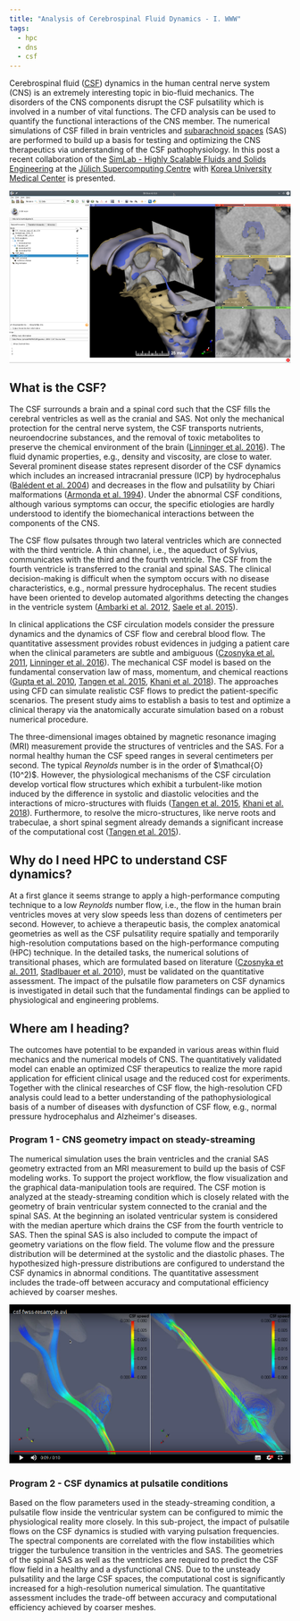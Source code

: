 ```yaml
---
title: "Analysis of Cerebrospinal Fluid Dynamics - I. WWW"
tags:
  - hpc
  - dns
  - csf
---
```


Cerebrospinal fluid ([CSF][csfwiki]) dynamics in the human central nerve system
(CNS) is an extremely interesting topic in bio-fluid mechanics.
The disorders of the CNS components disrupt the CSF pulsatility
which is involved in a number of vital functions. The CFD analysis can
be used to quantify the functional interactions of the CNS member. The
numerical simulations of CSF filled in brain ventricles and
[subarachnoid spaces][saswiki] (SAS) are performed to build up a basis for
testing and optimizing the CNS therapeutics via understanding of the
CSF pathophysiology. In this post a recent collaboration of the
[SimLab - Highly Scalable Fluids and Solids Engineering](https://www.jara.org/de/forschung/center-for-simulation-and-data-sciences/simulation-laboratories/highly-scalable-fluids-and-solids-engineering "SLFSE at JSC")
at the [J&uuml;lich Supercomputing Centre][jsc-link]
with [Korea University Medical Center][kumc-link] is presented.

![](/assets/images/2019-04-16-fig-2.png "3D-Slicer segments of human brain ventricles")

## What is the CSF?

The CSF surrounds a brain and a spinal cord such
that the CSF fills the cerebral ventricles as well as the cranial and
SAS. Not only the mechanical protection
for the central nerve system, the CSF transports
nutrients, neuroendocrine substances, and the removal of toxic
metabolites to preserve the chemical environment of the
brain ([Linninger et al. 2016][Linninger2016]). The fluid dynamic properties, e.g.,
density and viscosity, are close to water. Several prominent disease
states represent disorder of the CSF dynamics which includes an
increased intracranial pressure (ICP) by hydrocephalus
([Bal&eacute;dent et al. 2004][Baledent2004]) and decreases in the flow and
pulsatility by Chiari malformations ([Armonda et al. 1994][Armonda1994]). Under the
abnormal CSF conditions, although various symptoms can occur, the
specific etiologies are hardly understood to identify the
biomechanical interactions between the components of the CNS.

The CSF flow pulsates through two lateral ventricles which are
connected with the third ventricle. A thin channel, i.e., the aqueduct
of Sylvius, communicates with the third and the fourth ventricle. The
CSF from the fourth ventricle is transferred to the cranial and spinal
SAS. The clinical decision-making is difficult when the symptom occurs
with no disease characteristics, e.g., normal pressure
hydrocephalus. The recent studies have been oriented to develop
automated algorithms detecting the changes in the ventricle
system ([Ambarki et al. 2012][Ambarki2012], [Saele et al. 2015][Saele2015]).

In clinical applications the CSF circulation models consider the
pressure dynamics and the dynamics of CSF flow and cerebral blood
flow. The quantitative assessment provides robust evidences in judging
a patient care when the clinical parameters are subtle and
ambiguous ([Czosnyka et al. 2011][Czosnyka2011], [Linninger et al. 2016][Linninger2016]). The mechanical CSF model
is based on the fundamental conservation law of mass, momentum, and
chemical reactions ([Gupta et al. 2010][Gupta2010], [Tangen et al. 2015][Tangen2015], [Khani et al. 2018][Khani2018]). The
approaches using CFD can simulate
realistic CSF flows to predict the patient-specific scenarios. The
present study aims to establish a basis to test and optimize a
clinical therapy via the anatomically accurate simulation based on a
robust numerical procedure.

The three-dimensional images obtained by magnetic resonance imaging
(MRI) measurement provide the structures of ventricles and the SAS.
For a normal healthy human the CSF speed ranges in several
centimeters per second. The typical _Reynolds_ number is in the order
of \$\mathcal{O}(10^2)\$. However, the physiological mechanisms of the
CSF circulation develop vortical flow structures which exhibit a
turbulent-like motion induced by the difference in systolic and
diastolic velocities and the interactions of micro-structures with
fluids ([Tangen et al. 2015][Tangen2015], [Khani et al. 2018][Khani2018]).
Furthermore, to resolve the
micro-structures, like nerve roots and trabeculae, a short spinal
segment already demands a significant increase of the computational
cost ([Tangen et al. 2015][Tangen2015]). 

## Why do I need HPC to understand CSF dynamics?

At a first glance it seems strange to apply a high-performance computing
technique to a low _Reynolds_ number flow, i.e., the flow in
the human brain ventricles moves at very slow speeds less than dozens of centimeters
per second. However, to achieve a therapeutic basis, the complex
anatomical geometries as well as the CSF pulsatility require
spatially and temporarily high-resolution computations based on the
high-performance computing (HPC) technique. In the detailed tasks, the
numerical solutions of transitional phases, which are formulated based on
literature ([Czosnyka et al. 2011][Czosnyka2011], 
[Stadlbauer et al. 2010][Stadlbauer2010]), must be validated on the
quantitative assessment. The impact of the pulsatile flow parameters
on CSF dynamics is investigated in detail such that the
fundamental findings can be applied to physiological and engineering
problems.

## Where am I heading?

The outcomes have potential to be expanded in
various areas within fluid mechanics and the numerical models of
CNS. The quantitatively validated model can enable an optimized CSF
therapeutics to realize the more rapid application for efficient
clinical usage and the reduced cost for experiments. Together with the
clinical researches of CSF flow, the high-resolution CFD analysis
could lead to a better understanding of the pathophysiological basis
of a number of diseases with dysfunction of CSF flow, e.g., normal
pressure hydrocephalus and Alzheimer's diseases.

### Program 1 - CNS geometry impact on steady-streaming

The numerical simulation uses the brain ventricles and the cranial
SAS geometry extracted from an MRI measurement to build up the basis
of CSF modeling works. To support the project workflow, the flow
visualization and the graphical data-manipulation tools are required.
The CSF motion is analyzed at the steady-streaming condition
which is closely related with the geometry of brain ventricular system
connected to the cranial and the spinal SAS. At the beginning an
isolated ventricular system is considered with the median aperture
which drains the CSF from the fourth ventricle to SAS. Then the spinal
SAS is also included to compute the impact of geometry variations on the
flow field. The volume flow and the pressure distribution will be
determined at the systolic and the diastolic phases. The hypothesized
high-pressure distributions are configured to understand the CSF
dynamics in abnormal conditions. The quantitative assessment includes
the trade-off between accuracy and computational efficiency achieved
by coarser meshes.

[![Steady Flow](/assets/images/2019-04-16-fig-1.png)](https://drive.google.com/file/d/1H_d68KmxwTxlyY25HmXkgGjFrJu7oeHd/preview)

### Program 2 - CSF dynamics at pulsatile conditions

Based on the flow parameters used in the steady-streaming condition, a
pulsatile flow inside the ventricular system can be configured to
mimic the physiological reality more closely. In this sub-project, the
impact of pulsatile flows on the CSF dynamics is studied with varying pulsation
frequencies. The spectral components are correlated with the flow
instabilities which trigger the turbulence transition in the
ventricles and SAS. The geometries of the spinal SAS as well as the
ventricles are required to predict the CSF flow field in a healthy and a
dysfunctional CNS. Due to the unsteady pulsatility and the large CSF
spaces, the computational cost is significantly increased for a
high-resolution numerical simulation. The quantitative assessment
includes the trade-off between accuracy and computational efficiency
achieved by coarser meshes.





[jsc-link]: http://www.fz-juelich.de/ias/jsc/EN/Home/home_node.html "Jülich Supercomputing Centre"
[kumc-link]: http://www.kumc.or.kr/language/ENG/main/index.do "Korea University Medical Center"

[csfwiki]: https://en.wikipedia.org/wiki/Cerebrospinal_fluid "Cerebrospinal Fluids"
[saswiki]: https://en.wikipedia.org/wiki/Meninges "Subarachnoid Spaces"

[Ambarki2012]: http://www.ajnr.org/content/33/10/1951.long "Evaluation of Automatic Measurement of the Intracranial Volume Based on Quantitative MR Imaging"

[Armonda1994]: https://academic.oup.com/neurosurgery/article/35/2/214/2757389 "Quantitative Cine-Mode Magnetic Resonance Imaging of Chiari I Malformations: An Analysis of Cerebrospinal Fluid Dynamics"

[Baledent2004]: https://www.researchgate.net/publication/8937318_Relationship_Between_Cerebrospinal_Fluid_and_Blood_Dynamics_in_Healthy_Volunteers_and_Patients_with_Communicating_Hydrocephalus "Relationship between Cerebrospinal Fluid and Blood Dynamics in Healthy Volunteers and Patients with Communicating Hydrocephalus"

[Czosnyka2011]: https://link.springer.com/chapter/10.1007/978-1-4419-9997-9_7 "Dynamics of Cerebrospinal Fluid: From Theoretical Models to Clinical Applications"

[Gupta2010]: https://royalsocietypublishing.org/doi/full/10.1098/rsif.2010.0033?url_ver=Z39.88-2003&rfr_id=ori:rid:crossref.org&rfr_dat=cr_pub%3dpubmed "Cerebrospinal Fluid Dynamics in the Human Cranial Subarachnoid Space: an Overlooked Mediator of Cerebral Disease. I. Computational Model"

[Khani2018]: https://biomechanical.asmedigitalcollection.asme.org/article.aspx?articleID=2683234 "Anthropomorphic Model of Intrathecal Cerebrospinal Fluid Dynamics within the Spinal Subarachnoid Space: Spinal Cord Nerve Roots Increase Steady-Streaming"

[Linninger2016]: https://www.annualreviews.org/doi/full/10.1146/annurev-fluid-122414-034321 "Cerebrospinal Fluid Mechanics and Its Coupling to Cerebrovascular Dynamics"

[Saele2015]: https://www.sciencedirect.com/science/article/pii/S0022510X15000684?via%3Dihub "Association between Ventricular Volume Measures and Pulsatile and Static Intracranial Pressure Scores in Non-Communicating Hydrocephalus"

[Stadlbauer2010]: https://www.sciencedirect.com/science/article/pii/S1053811910001588 "Insight into the Patterns of Cerebrospinal Fluid Flow in the Human Ventricular System Using MR Velocity Mapping"

[Tangen2015]: https://www.sciencedirect.com/science/article/pii/S0021929015000974 "CNS Wide Simulation of Flow Resistance and Drug Transport due to Spinal Microanatomy"

